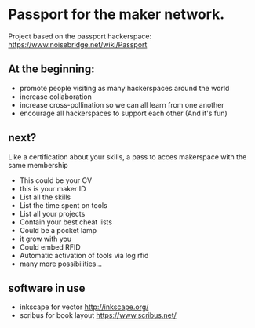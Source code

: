 # Passport for the maker network. 

Project based on the passport hackerspace:
https://www.noisebridge.net/wiki/Passport

## At the beginning:
* promote people visiting as many hackerspaces around the world
* increase collaboration
* increase cross-pollination so we can all learn from one another
* encourage all hackerspaces to support each other
(And it's fun)

## next?
Like a certification about your skills, a pass to acces makerspace with the same membership
* This could be your CV
* this is your maker ID
* List all the skills
* List the time spent on tools
* List all your projects
* Contain your best cheat lists
* Could be a pocket lamp
* it grow with you
* Could embed RFID
* Automatic activation of tools via log rfid
* many more possibilities... 


## software in use
* inkscape for vector
http://inkscape.org/
* scribus for book layout
https://www.scribus.net/
